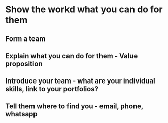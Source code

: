 # Show the workd what you can do for them

## Form a team

## Explain what you can do for them - Value proposition 

## Introduce your team - what are your individual skills, link to your portfolios? 

## Tell them where to find you - email, phone, whatsapp 
